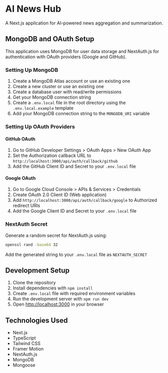 # AI News Hub

A Next.js application for AI-powered news aggregation and summarization.

## MongoDB and OAuth Setup

This application uses MongoDB for user data storage and NextAuth.js for authentication with OAuth providers (Google and GitHub).

### Setting Up MongoDB

1. Create a MongoDB Atlas account or use an existing one
2. Create a new cluster or use an existing one
3. Create a database user with read/write permissions
4. Get your MongoDB connection string
5. Create a `.env.local` file in the root directory using the `.env.local.example` template
6. Add your MongoDB connection string to the `MONGODB_URI` variable

### Setting Up OAuth Providers

#### GitHub OAuth
1. Go to GitHub Developer Settings > OAuth Apps > New OAuth App
2. Set the Authorization callback URL to `http://localhost:3000/api/auth/callback/github`
3. Add the GitHub Client ID and Secret to your `.env.local` file

#### Google OAuth
1. Go to Google Cloud Console > APIs & Services > Credentials
2. Create OAuth 2.0 Client ID (Web application)
3. Add `http://localhost:3000/api/auth/callback/google` to Authorized redirect URIs
4. Add the Google Client ID and Secret to your `.env.local` file

### NextAuth Secret
Generate a random secret for NextAuth.js using:
```bash
openssl rand -base64 32
```
Add the generated string to your `.env.local` file as `NEXTAUTH_SECRET`

## Development Setup

1. Clone the repository
2. Install dependencies with `npm install`
3. Create `.env.local` file with required environment variables
4. Run the development server with `npm run dev`
5. Open [http://localhost:3000](http://localhost:3000) in your browser

## Technologies Used

- Next.js
- TypeScript
- Tailwind CSS
- Framer Motion
- NextAuth.js
- MongoDB
- Mongoose 
